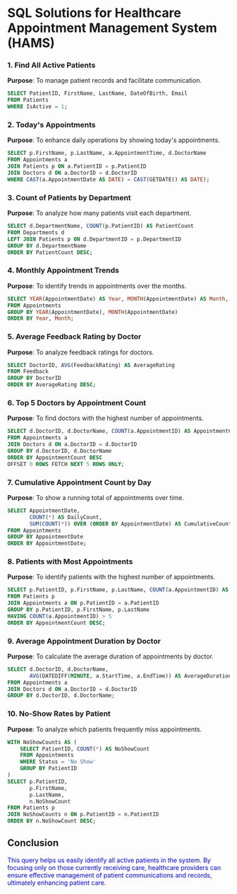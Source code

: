 
# SQL Solutions for Healthcare Appointment Management System (HAMS)


### 1. Find All Active Patients
**Purpose**: To manage patient records and facilitate communication.  
```sql
SELECT PatientID, FirstName, LastName, DateOfBirth, Email 
FROM Patients
WHERE IsActive = 1;
```

### 2. Today's Appointments
**Purpose**: To enhance daily operations by showing today's appointments.  
```sql
SELECT p.FirstName, p.LastName, a.AppointmentTime, d.DoctorName 
FROM Appointments a
JOIN Patients p ON a.PatientID = p.PatientID
JOIN Doctors d ON a.DoctorID = d.DoctorID
WHERE CAST(a.AppointmentDate AS DATE) = CAST(GETDATE() AS DATE);
```

### 3. Count of Patients by Department
**Purpose**: To analyze how many patients visit each department.  
```sql
SELECT d.DepartmentName, COUNT(p.PatientID) AS PatientCount 
FROM Departments d
LEFT JOIN Patients p ON d.DepartmentID = p.DepartmentID
GROUP BY d.DepartmentName
ORDER BY PatientCount DESC;
```

### 4. Monthly Appointment Trends
**Purpose**: To identify trends in appointments over the months.  
```sql
SELECT YEAR(AppointmentDate) AS Year, MONTH(AppointmentDate) AS Month, COUNT(*) AS AppointmentCount 
FROM Appointments 
GROUP BY YEAR(AppointmentDate), MONTH(AppointmentDate)
ORDER BY Year, Month;
```

### 5. Average Feedback Rating by Doctor
**Purpose**: To analyze feedback ratings for doctors.  
```sql
SELECT DoctorID, AVG(FeedbackRating) AS AverageRating 
FROM Feedback 
GROUP BY DoctorID 
ORDER BY AverageRating DESC;
```

### 6. Top 5 Doctors by Appointment Count
**Purpose**: To find doctors with the highest number of appointments.  
```sql
SELECT d.DoctorID, d.DoctorName, COUNT(a.AppointmentID) AS AppointmentCount 
FROM Appointments a
JOIN Doctors d ON a.DoctorID = d.DoctorID
GROUP BY d.DoctorID, d.DoctorName 
ORDER BY AppointmentCount DESC 
OFFSET 0 ROWS FETCH NEXT 5 ROWS ONLY;
```

### 7. Cumulative Appointment Count by Day
**Purpose**: To show a running total of appointments over time.  
```sql
SELECT AppointmentDate, 
       COUNT(*) AS DailyCount,
       SUM(COUNT(*)) OVER (ORDER BY AppointmentDate) AS CumulativeCount 
FROM Appointments
GROUP BY AppointmentDate
ORDER BY AppointmentDate;
```

### 8. Patients with Most Appointments
**Purpose**: To identify patients with the highest number of appointments.  
```sql
SELECT p.PatientID, p.FirstName, p.LastName, COUNT(a.AppointmentID) AS AppointmentCount 
FROM Patients p
JOIN Appointments a ON p.PatientID = a.PatientID
GROUP BY p.PatientID, p.FirstName, p.LastName 
HAVING COUNT(a.AppointmentID) > 5
ORDER BY AppointmentCount DESC;
```

### 9. Average Appointment Duration by Doctor
**Purpose**: To calculate the average duration of appointments by doctor.  
```sql
SELECT d.DoctorID, d.DoctorName, 
       AVG(DATEDIFF(MINUTE, a.StartTime, a.EndTime)) AS AverageDuration 
FROM Appointments a
JOIN Doctors d ON a.DoctorID = d.DoctorID
GROUP BY d.DoctorID, d.DoctorName;
```

### 10. No-Show Rates by Patient
**Purpose**: To analyze which patients frequently miss appointments.  
```sql
WITH NoShowCounts AS (
    SELECT PatientID, COUNT(*) AS NoShowCount 
    FROM Appointments 
    WHERE Status = 'No Show' 
    GROUP BY PatientID
)
SELECT p.PatientID, 
       p.FirstName, 
       p.LastName, 
       n.NoShowCount
FROM Patients p
JOIN NoShowCounts n ON p.PatientID = n.PatientID
ORDER BY n.NoShowCount DESC;
```
## Conclusion
<div style="color: blue;"> <p>  This query helps us easily identify all active patients in the system. By focusing only on those currently receiving care, healthcare providers can ensure effective management of patient communications and records, ultimately enhancing patient care.</p> </div> 
